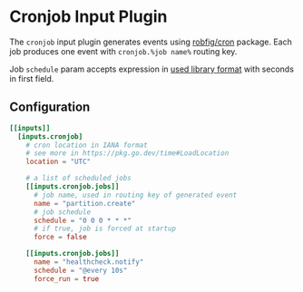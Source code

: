 # Cronjob Input Plugin

The `cronjob` input plugin generates events using [robfig/cron](https://github.com/robfig/cron) package. Each job produces one event with `cronjob.%job name%` routing key.

Job `schedule` param accepts expression in [used library format](https://pkg.go.dev/github.com/robfig/cron/v3#hdr-CRON_Expression_Format) with seconds in first field.

## Configuration
```toml
[[inputs]]
  [inputs.cronjob]
    # cron location in IANA format
    # see more in https://pkg.go.dev/time#LoadLocation
    location = "UTC"

    # a list of scheduled jobs
    [[inputs.cronjob.jobs]]
      # job name, used in routing key of generated event
      name = "partition.create"
      # job schedule
      schedule = "0 0 0 * * *"
      # if true, job is forced at startup
      force = false

    [[inputs.cronjob.jobs]]
      name = "healthcheck.notify"
      schedule = "@every 10s"
      force_run = true
```
